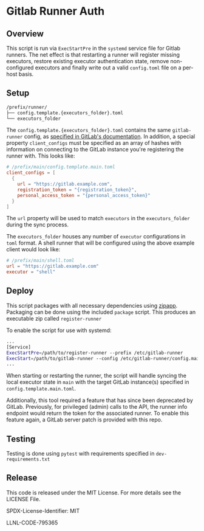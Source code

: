 # Gitlab Runner Auth

## Overview

This script is run via `ExecStartPre` in the `systemd` service file for Gitlab
runners. The net effect is that restarting a runner will register missing
executors, restore existing executor authentication state, remove non-configured
executors and finally write out a valid `config.toml` file on a per-host basis.

## Setup

```bash
/prefix/runner/
├── config.template.{executors_folder}.toml
└── executors_folder
```

The `config.template.{executors_folder}.toml` contains the same `gitlab-runner`
config, as [specified in GitLab's documentation](https://docs.gitlab.com/runner/configuration/advanced-configuration.html).
In addition, a special property `client_configs` must be specified as an array
of hashes with information on connecting to the GitLab instance you're
registering the runner with. This looks like:

```toml
# /prefix/main/config.template.main.toml
client_configs = [
  {
    url = "https://gitlab.example.com",
    registration_token = "{registration_token}",
    personal_access_token = "{personal_access_token}"
  }
]
```

The `url` property will be used to match `executors` in the `executors_folder`
during the sync process.

The `executors_folder` houses any number of `executor` configurations in `toml`
format. A shell runner that will be configured using the above example client
would look like:

```toml
# /prefix/main/shell.toml
url = "https://gitlab.example.com"
executor = "shell"
```

## Deploy

This script packages with all necessary dependencies using [zipapp](https://docs.python.org/3/library/zipapp.html).
Packaging can be done using the included `package` script. This produces an
executable zip called `register-runner`

To enable the script for use with systemd:

```bash
...
[Service]
ExecStartPre=/path/to/register-runner --prefix /etc/gitlab-runner
ExecStart=/path/to/gitlab-runner --config /etc/gitlab-runner/config.main.toml...
...
```

When starting or restarting the runner, the script will handle syncing the local
executor state in `main` with the target GitLab instance(s) specified in
`config.template.main.toml`.

Additionally, this tool required a feature that has since been deprecated by
GitLab. Previously, for privileged (admin) calls to the API, the runner info
endpoint would return the token for the associated runner. To enable this
feature again, a GitLab server patch is provided with this repo.

## Testing

Testing is done using `pytest` with requirements specified in `dev-requirements.txt`

## Release

This code is released under the MIT License.
For more details see the LICENSE File.

SPDX-License-Identifier: MIT

LLNL-CODE-795365
